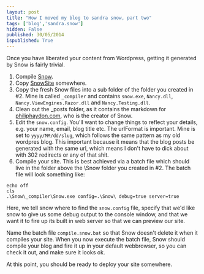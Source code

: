```yaml
---
layout: post
title: "How I moved my blog to sandra snow, part two"
tags: ['blog','sandra.snow']
hidden: False
published: 30/05/2014
ispublished: True
---
```

Once you have liberated your content from Wordpress, getting it generated by Snow is fairly trivial.

1. Compile [Snow](https://github.com/Sandra/Sandra.Snow).
2. Copy [SnowSite](https://github.com/Sandra/Sandra.Snow/tree/master/SnowSite) somewhere.
3. Copy the fresh Snow files into a sub folder of the folder you created in #2. Mine is called ```_compiler``` and contains ```snow.exe```, ```Nancy.dll```, ```Nancy.ViewEngines.Razor.dll``` and ```Nancy.Testing.dll```.
4. Clean out the _posts folder, as it contains the markdown for [philiphaydon.com](http://www.philiphaydon.com), who is the creator of Snow.
5. Edit the ```snow.config```. You'll want to change things to reflect your details, e.g. your name, email, blog title etc. The urlFormat is important. Mine is set to ```yyyy/MM/dd/slug```, which follows the same pattern as my old wordpres blog. This important because it means that the blog posts be generated with the same url, which means I don't have to dick about with 302 redirects or any of that shit.
6. Compile your site. This is best achieved via a batch file which should live in the folder above the \Snow folder you created in #2. The batch file will look something like:

<pre><code>echo off
cls
.\Snow\_compiler\Snow.exe config=.\Snow\ debug=true server=true
</code></pre>

Here, we tell snow where to find the ```snow.config``` file, specify that we'd like snow to give us some debug output to the console window, and that we want it to fire up its built in web server so that we can preview our site.

Name the batch file ```compile.snow.bat``` so that Snow doesn't delete it when it compiles your site. When you now execute the batch file, Snow should compile your blog and fire it up in your default webbrowser, so you can check it out, and make sure it looks ok.

At this point, you should be ready to deploy your site somewhere.
